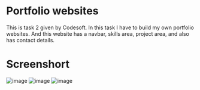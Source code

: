 # Portfolio websites
This is task 2 given by Codesoft. In this task I have to build my own portfolio websites. And this website has a navbar, skills area, project area, and also has contact details.
# Screenshort
![image](https://github.com/user-attachments/assets/a1926f0c-92fe-48db-93a8-5e590755e99a)
![image](https://github.com/user-attachments/assets/94954aa9-aa90-491b-be38-189e2db62be9)
![image](https://github.com/user-attachments/assets/aa2770d2-4325-4178-98bc-fe3d67999d32)

